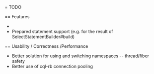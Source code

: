 = TODO

== Features

*
* Prepared statement support (e.g. for the result of SelectStatementBuilder#build)

== Usability / Correctness /Performance

* Better solution for using and switching namespaces -- thread/fiber safety
* Better use of cql-rb connection pooling
